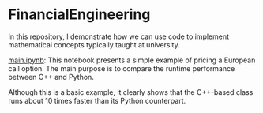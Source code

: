 # FinancialEngineering
In this repository, I demonstrate how we can use code to implement mathematical concepts typically taught at university.

[main.ipynb](./Python/main.ipynb): This notebook presents a simple example of pricing a European call option. The main purpose is to compare the runtime performance between C++ and Python. 

Although this is a basic example, it clearly shows that the C++-based class runs about 10 times faster than its Python counterpart.